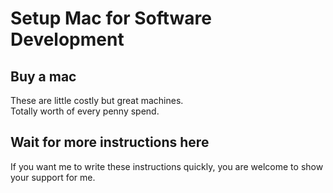 # Setup Mac for Software Development

## Buy a mac

These are little costly but great machines.  
Totally worth of every penny spend.

## Wait for more instructions here

If you want me to write these instructions quickly, you are welcome to show your support for me.
